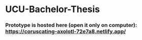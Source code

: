 # UCU-Bachelor-Thesis

### Prototype is hosted here (open it only on computer): https://coruscating-axolotl-72e7a8.netlify.app/
